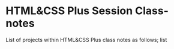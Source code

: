 # HTML&CSS Plus Session Class-notes

List of projects within HTML&CSS Plus class notes as follows;
list


